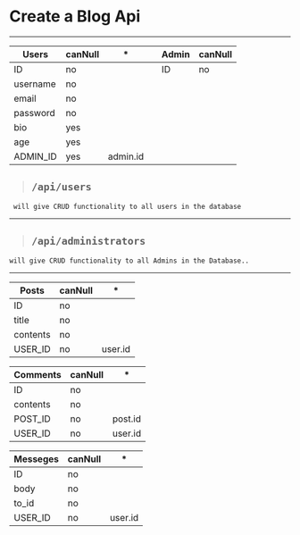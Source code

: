 # Create a Blog Api

___

| Users    | canNull | *         |   | Admin   | canNull |
|----------|---------|-----------|---|---------|---------|
| ID       | no      |           |   | ID      | no      |
| username | no      |           |   |         |         |
| email    | no      |           |   |         |         |
| password | no      |           |   |         |         |
| bio      | yes     |           |   |         |         |
| age      | yes     |           |   |         |         |
| ADMIN_ID | yes     | admin.id  |   |         |         |



> ## `/api/users`        
     will give CRUD functionality to all users in the database
 ---   
> ## `/api/administrators`    
    will give CRUD functionality to all Admins in the Database..
 ---

| Posts    | canNull | *       |
|----------|---------|---------|
| ID       | no      |         |
| title    | no      |         |
| contents | no      |         |
| USER_ID  | no      | user.id |

| Comments | canNull | *       |
|----------|---------|---------|
| ID       | no      |         |
| contents | no      |         |
| POST_ID  | no      | post.id |
| USER_ID  | no      | user.id |

| Messeges | canNull | *       |
|----------|---------|---------|
| ID       | no      |         |
| body     | no      |         |
| to_id    | no      |         |
| USER_ID  | no      | user.id |

